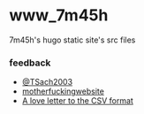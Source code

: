 # www_7m45h

7m45h's hugo static site's src files

### feedback
- [@TSach2003](https://github.com/TSach2003)
- [motherfuckingwebsite](https://motherfuckingwebsite.com/)
- [A love letter to the CSV format](https://github.com/medialab/xan/blob/master/docs/LOVE_LETTER.md)

